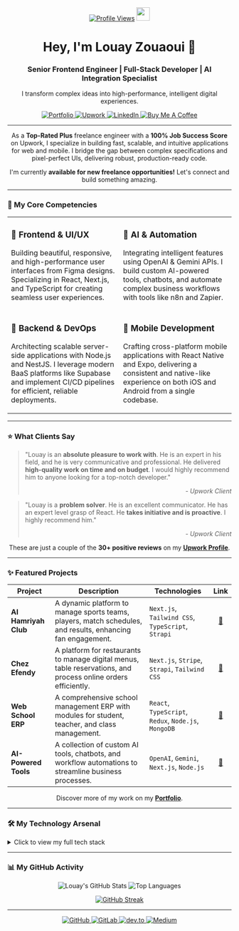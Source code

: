 <!--
*
*  Hi, I'm Louay Zouaoui! 👋
*
*  This README is designed to be a living document showcasing my skills and projects.
*  Feel free to connect with me on any of the platforms below!
*
-->

<div align="center">
  <a href="https://www.upwork.com/freelancers/louay" target="_blank"><img src="https://komarev.com/ghpvc/?username=louay24&label=Profile%20Views&color=6fda44&style=flat-square" alt="Profile Views"/></a>
  <img src="https://media.giphy.com/media/hvRJCLFzcasrR4ia7z/giphy.gif" width="30px" />
</div>

<div align="center">
  <h1>Hey, I'm Louay Zouaoui 🚀</h1>
  <h3>Senior Frontend Engineer | Full-Stack Developer | AI Integration Specialist</h3>
  <p>I transform complex ideas into high-performance, intelligent digital experiences.</p>
</div>

<p align="center">
  <a href="https://www.louayzouaoui.com/" target="_blank">
    <img src="https://img.shields.io/badge/Portfolio-000000?style=for-the-badge&logo=About.me&logoColor=white" alt="Portfolio">
  </a>
  <a href="https://www.upwork.com/freelancers/louay" target="_blank">
    <img src="https://img.shields.io/badge/Upwork-Top%20Rated%20Plus-6FDA44?style=for-the-badge&logo=Upwork&logoColor=white" alt="Upwork">
  </a>
  <a href="https://www.linkedin.com/in/louayzouaoui/" target="_blank">
    <img src="https://img.shields.io/badge/LinkedIn-0077B5?style=for-the-badge&logo=linkedin&logoColor=white" alt="LinkedIn">
  </a>
  <a href="https://buymeacoffee.com/zlouay4520y" target="_blank">
    <img src="https://img.shields.io/badge/Buy%20Me%20A%20Coffee-FFDD00?style=for-the-badge&logo=buy-me-a-coffee&logoColor=black" alt="Buy Me A Coffee">
  </a>
</p>

---

<div align="center">
  <p>
    As a <strong>Top-Rated Plus</strong> freelance engineer with a <strong>100% Job Success Score</strong> on Upwork, I specialize in building fast, scalable, and intuitive applications for web and mobile. I bridge the gap between complex specifications and pixel-perfect UIs, delivering robust, production-ready code.
  </p>
  
  <p>
    I'm currently <strong>available for new freelance opportunities!</strong> Let's connect and build something amazing.
  </p>
</div>

---

### 🎯 My Core Competencies

<table>
  <tr>
    <td width="50%" valign="top">
      <h3>🚀 Frontend & UI/UX</h3>
      <p>Building beautiful, responsive, and high-performance user interfaces from Figma designs. Specializing in React, Next.js, and TypeScript for creating seamless user experiences.</p>
    </td>
    <td width="50%" valign="top">
      <h3>🤖 AI & Automation</h3>
      <p>Integrating intelligent features using OpenAI & Gemini APIs. I build custom AI-powered tools, chatbots, and automate complex business workflows with tools like n8n and Zapier.</p>
    </td>
  </tr>
  <tr>
    <td width="50%" valign="top">
      <h3>🔧 Backend & DevOps</h3>
      <p>Architecting scalable server-side applications with Node.js and NestJS. I leverage modern BaaS platforms like Supabase and implement CI/CD pipelines for efficient, reliable deployments.</p>
    </td>
    <td width="50%" valign="top">
      <h3>📱 Mobile Development</h3>
      <p>Crafting cross-platform mobile applications with React Native and Expo, delivering a consistent and native-like experience on both iOS and Android from a single codebase.</p>
    </td>
  </tr>
</table>

---

### ⭐ What Clients Say

> "Louay is an **absolute pleasure to work with**. He is an expert in his field, and he is very communicative and professional. He delivered **high-quality work on time and on budget**. I would highly recommend him to anyone looking for a top-notch developer."
>
> <p align="right"><em>- Upwork Client</em></p>

> "Louay is a **problem solver**. He is an excellent communicator. He has an expert level grasp of React. He **takes initiative and is proactive**. I highly recommend him."
>
> <p align="right"><em>- Upwork Client</em></p>

<p align="center">
  These are just a couple of the <strong>30+ positive reviews</strong> on my <a href="https://www.upwork.com/freelancers/louay" target="_blank"><strong>Upwork Profile</strong></a>.
</p>

---

### ✨ Featured Projects

| Project              | Description                                                                                                    | Technologies                                         |                      Link                      |
| -------------------- | -------------------------------------------------------------------------------------------------------------- | ---------------------------------------------------- | :--------------------------------------------: |
| **Al Hamriyah Club** | A dynamic platform to manage sports teams, players, match schedules, and results, enhancing fan engagement.    | `Next.js`, `Tailwind CSS`, `TypeScript`, `Strapi`    |      [🔗](https://www.alhamriyahclub.ae/)      |
| **Chez Efendy**      | A platform for restaurants to manage digital menus, table reservations, and process online orders efficiently. | `Next.js`, `Stripe`, `Strapi`, `Tailwind CSS`        |         [🔗](https://chezeffendy.com)          |
| **Web School ERP**   | A comprehensive school management ERP with modules for student, teacher, and class management.                 | `React`, `TypeScript`, `Redux`, `Node.js`, `MongoDB` | [🔗](https://github.com/Louay24/WebSchool-ERP) |
| **AI-Powered Tools** | A collection of custom AI tools, chatbots, and workflow automations to streamline business processes.          | `OpenAI`, `Gemini`, `Next.js`, `Node.js`             |      [🔗](https://www.louayzouaoui.com/)       |

<p align="center">
  Discover more of my work on my <a href="https://www.louayzouaoui.com/" target="_blank"><strong>Portfolio</strong></a>.
</p>

---

### 🛠️ My Technology Arsenal

<details>
<summary>Click to view my full tech stack</summary>

#### Frontend

<p>
    <img src="https://img.shields.io/badge/React-20232A?style=for-the-badge&logo=react&logoColor=61DAFB" alt="React">
    <img src="https://img.shields.io/badge/Next.js-000000?style=for-the-badge&logo=nextdotjs&logoColor=white" alt="Next.js">
    <img src="https://img.shields.io/badge/TypeScript-3178C6?style=for-the-badge&logo=typescript&logoColor=white" alt="TypeScript">
    <img src="https://img.shields.io/badge/Tailwind_CSS-38B2AC?style=for-the-badge&logo=tailwind-css&logoColor=white" alt="Tailwind CSS">
    <img src="https://img.shields.io/badge/shadcn/ui-000000?style=for-the-badge" alt="Shadcn/UI">
    <img src="https://img.shields.io/badge/React_Native-20232A?style=for-the-badge&logo=react&logoColor=61DAFB" alt="React Native">
    <img src="https://img.shields.io/badge/Expo-000020?style=for-the-badge&logo=expo&logoColor=white" alt="Expo">
</p>

#### Backend & DevOps

<p>
    <img src="https://img.shields.io/badge/Node.js-339933?style=for-the-badge&logo=nodedotjs&logoColor=white" alt="Node.js">
    <img src="https://img.shields.io/badge/NestJS-E0234E?style=for-the-badge&logo=nestjs&logoColor=white" alt="NestJS">
    <img src="https://img.shields.io/badge/Supabase-3FCF8E?style=for-the-badge&logo=supabase&logoColor=white" alt="Supabase">
    <img src="https://img.shields.io/badge/CI/CD-000000?style=for-the-badge&logo=github-actions&logoColor=white" alt="CI/CD">
</p>

#### AI & Automation

<p>
    <img src="https://img.shields.io/badge/OpenAI-412991?style=for-the-badge&logo=openai&logoColor=white" alt="OpenAI">
    <img src="https://img.shields.io/badge/Gemini-8E75A3?style=for-the-badge&logo=google-gemini&logoColor=white" alt="Gemini">
    <img src="https://img.shields.io/badge/n8n-1A1A1A?style=for-the-badge&logo=n8n&logoColor=white" alt="n8n">
    <img src="https://img.shields.io/badge/Zapier-FF4A00?style=for-the-badge&logo=zapier&logoColor=white" alt="Zapier">
    <img src="https://img.shields.io/badge/Make-000000?style=for-the-badge&logo=make&logoColor=white" alt="Make">
    <img src="https://img.shields.io/badge/Sanity-F03E2F?style=for-the-badge&logo=sanity&logoColor=white" alt="Sanity">
    <img src="https://img.shields.io/badge/Strapi-2E7EEA?style=for-the-badge&logo=strapi&logoColor=white" alt="Strapi">
</p>
</details>

---

### 📊 My GitHub Activity

<p align="center">
  <img src="https://github-readme-stats.vercel.app/api?username=Louay24&show_icons=true&theme=radical&rank_icon=github&count_private=true&hide_border=true" alt="Louay's GitHub Stats" />
  <img src="https://github-readme-stats.vercel.app/api/top-langs/?username=Louay24&layout=compact&theme=radical&hide_border=true" alt="Top Languages" />
</p>

<p align="center">
<a href="https://git.io/streak-stats"><img src="https://streak-stats.demolab.com?user=" alt="GitHub Streak" /></a>

</p>

---

<p align="center">
  <a href="https://github.com/Louay24" target="_blank">
    <img src="https://img.shields.io/badge/GitHub-181717?style=for-the-badge&logo=github&logoColor=white" alt="GitHub">
  </a>
  <a href="https://gitlab.com/Louay24" target="_blank">
    <img src="https://img.shields.io/badge/GitLab-FC6D26?style=for-the-badge&logo=gitlab&logoColor=white" alt="GitLab">
  </a>
  <a href="https://dev.to/louay24" target="_blank">
    <img src="https://img.shields.io/badge/dev.to-0A0A0A?style=for-the-badge&logo=dev.to&logoColor=white" alt="dev.to">
  </a>
  <a href="https://medium.com/@zlouay452003" target="_blank">
    <img src="https://img.shields.io/badge/Medium-000000?style=for-the-badge&logo=medium&logoColor=white" alt="Medium">
  </a>
</p>
